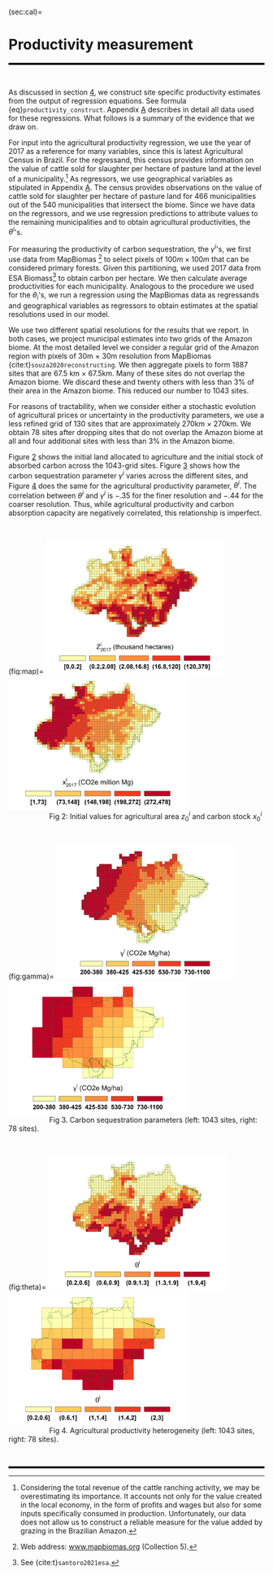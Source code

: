 
(sec:cal)=
# Productivity measurement 

<hr style="height:4px; background-color:black; border:none;">

<br>

As discussed in section
[4](#sec:uncertainty), we construct site specific productivity
estimates from the output of regression equations. See formula
{eq}`productivity_construct`. Appendix
[A](#sec:appendixA) describes in detail all data used for these
regressions. What follows is a summary of the evidence that we draw on.

For input into the agricultural productivity regression, we use the year
of 2017 as a reference for many variables, since this is latest
Agricultural Census in Brazil. For the regressand, this census provides
information on the value of cattle sold for slaughter per hectare of
pasture land at the level of a municipality.[^2] As regressors, we use
geographical variables as stipulated in Appendix
[A](#sec:appendixA). The census provides observations on the value
of cattle sold for slaughter per hectare of pasture land for 466
municipalities out of the 540 municipalities that intersect the biome.
Since we have data on the regressors, and we use regression predictions
to attribute values to the remaining municipalities and to obtain
agricultural productivities, the $\theta^i$'s.

For measuring the productivity of carbon sequestration, the
$\gamma^i$'s, we first use data from MapBiomas [^3] to select pixels of
$100m\times 100m$ that can be considered primary forests. Given this
partitioning, we used 2017 data from ESA Biomass[^4] to obtain carbon
per hectare. We then calculate average productivities for each
municipality. Analogous to the procedure we used for the $\theta_i$'s,
we run a regression using the MapBiomas data as regressands and
geographical variables as regressors to obtain estimates at the spatial
resolutions used in our model.


We use two different spatial resolutions for the results that we report.
In both cases, we project municipal estimates into two grids of the
Amazon biome. At the most detailed level we consider a regular grid of
the Amazon region with pixels of 30m $\times$ 30m resolution from
MapBiomas {cite:t}`souza2020reconstructing`. We then aggregate pixels to form
1887 sites that are 67.5 km $\times$ 67.5km. Many of these sites do not
overlap the Amazon biome. We discard these and twenty others with less
than 3% of their area in the Amazon biome. This reduced our number to
1043 sites.

For reasons of tractability, when we consider either a stochastic
evolution of agricultural prices or uncertainty in the productivity
parameters, we use a less refined grid of 130 sites that are
approximately 270km $\times$ 270km. We obtain 78 sites after dropping
sites that do not overlap the Amazon biome at all and four additional
sites with less than 3% in the Amazon biome.

Figure [2](#fig:map) shows the
initial land allocated to agriculture and the initial stock of absorbed
carbon across the 1043-grid sites. Figure
[3](#fig:gamma) shows how
the carbon sequestration parameter $\gamma^i$ varies across the
different sites, and Figure [4](#fig:theta) does the same for the agricultural productivity
parameter, $\theta^i$. The correlation between $\theta^i$ and $\gamma^i$
is $-.35$ for the finer resolution and $-.44$ for the coarser
resolution. Thus, while agricultural productivity and carbon absorption
capacity are negatively correlated, this relationship is imperfect.

<br>

(fig:map)=
<img src="../aux_input/map_z2017_1043Sites.png" alt="Drawing" width="350" style="display: inline;" /> <img src="../aux_input/map_x2017_1043Sites.png" alt="Drawing" width="350" style="display: inline;" />
<br>
<span style="padding-left: 80px;"> Fig 2: Initial values for agricultural area $z_0^i$ and carbon stock $x_0^i$

<br>

(fig:gamma)=
<img src="../aux_input/map_gamma_1043Sites.png" alt="Drawing" width="350" style="display: inline;" /> <img src="../aux_input/map_gamma_78Sites.png" alt="Drawing" width="350" style="display: inline;" />
<br>
<span style="padding-left: 80px;"> Fig 3. Carbon sequestration parameters (left: 1043 sites, right: 78 sites).

<br>

(fig:theta)=
<img src="../aux_input/map_theta_1043Sites.png" alt="Drawing" width="350" style="display: inline;" /> <img src="../aux_input/map_theta_78Sites.png" alt="Drawing" width="350" style="display: inline;" />
<br>
<span style="padding-left: 80px;"> Fig 4. Agricultural productivity heterogeneity  (left: 1043 sites, right: 78 sites).


<br>
<hr style="height:4px; background-color:black; border:none;">

[^1]: We thank Pengyu Chen, Bin Cheng, Patricio Hernandez, João Pedro
    Vieira, Daniel (Samuel) Zhao for their expert research assistance
    and to Joanna Harris and Diana Petrova for their helpful comments
    and to Carmen Quinn for editorial assistance. Assunção's research
    was supported by the Climate-Policy Initiative-Brazil, Hansen's
    research was supported in part by the Griffin Applied Economics
    Incubator Project on Policy-making in an Uncertain World and by an
    EPIC/Argonne National Laboratory collaboration award, and
    Scheinkman's research was supported in part by the Columbia Climate
    School.

[^2]: Considering the total revenue of the cattle ranching activity, we
    may be overestimating its importance. It accounts not only for the
    value created in the local economy, in the form of profits and wages
    but also for some inputs specifically consumed in production.
    Unfortunately, our data does not allow us to construct a reliable
    measure for the value added by grazing in the Brazilian Amazon.

[^3]: Web address: www.mapbiomas.org (Collection 5).

[^4]: See {cite:t}`santoro2021esa`.
